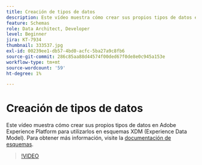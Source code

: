 ```yaml
---
title: Creación de tipos de datos
description: Este vídeo muestra cómo crear sus propios tipos de datos en Adobe Experience Platform para utilizarlos en esquemas XDM (Experience Data Model).
feature: Schemas
role: Data Architect, Developer
level: Beginner
jira: KT-7934
thumbnail: 333537.jpg
exl-id: 00239ee1-db57-4bd0-acfc-5ba27a9c8fb6
source-git-commit: 286c85aa88d44574f00ded67f0de8e0c945a153e
workflow-type: tm+mt
source-wordcount: '59'
ht-degree: 1%

---
```


# Creación de tipos de datos

Este vídeo muestra cómo crear sus propios tipos de datos en Adobe Experience Platform para utilizarlos en esquemas XDM (Experience Data Model). Para obtener más información, visite la [documentación de esquemas](https://experienceleague.adobe.com/docs/experience-platform/xdm/home.html?lang=es).

>[!VIDEO](https://video.tv.adobe.com/v/333537?learn=on&enablevpops)
